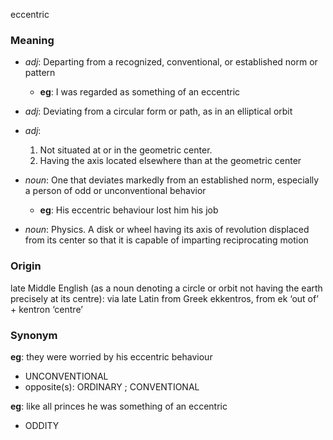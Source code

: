 eccentric
### Meaning
+ _adj_: Departing from a recognized, conventional, or established norm or pattern
	+ __eg__: I was regarded as something of an eccentric
+ _adj_: Deviating from a circular form or path, as in an elliptical orbit
+ _adj_: 
   1. Not situated at or in the geometric center.
   2. Having the axis located elsewhere than at the geometric center

+ _noun_: One that deviates markedly from an established norm, especially a person of odd or unconventional behavior
	+ __eg__: His eccentric behaviour lost him his job
+ _noun_: Physics. A disk or wheel having its axis of revolution displaced from its center so that it is capable of imparting reciprocating motion

### Origin

late Middle English (as a noun denoting a circle or orbit not having the earth precisely at its centre): via late Latin from Greek ekkentros, from ek ‘out of’ + kentron ‘centre’

### Synonym

__eg__: they were worried by his eccentric behaviour

+ UNCONVENTIONAL
+ opposite(s): ORDINARY ; CONVENTIONAL

__eg__: like all princes he was something of an eccentric

+ ODDITY


